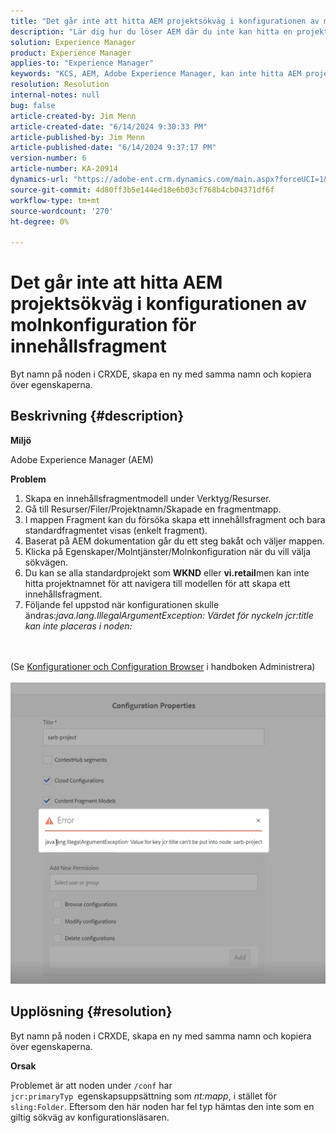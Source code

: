 ```yaml
---
title: "Det går inte att hitta AEM projektsökväg i konfigurationen av molnkonfiguration för innehållsfragment"
description: "Lär dig hur du löser AEM där du inte kan hitta en projektsökväg i Cloud Configuration-konfigurationen för ett innehållsfragment."
solution: Experience Manager
product: Experience Manager
applies-to: "Experience Manager"
keywords: "KCS, AEM, Adobe Experience Manager, kan inte hitta AEM projektsökväg, konfiguration av molnet, innehållsfragment, felsökning"
resolution: Resolution
internal-notes: null
bug: false
article-created-by: Jim Menn
article-created-date: "6/14/2024 9:30:33 PM"
article-published-by: Jim Menn
article-published-date: "6/14/2024 9:37:17 PM"
version-number: 6
article-number: KA-20914
dynamics-url: "https://adobe-ent.crm.dynamics.com/main.aspx?forceUCI=1&pagetype=entityrecord&etn=knowledgearticle&id=1e8d6e4e-952a-ef11-840a-000d3a5a67ba"
source-git-commit: 4d80ff3b5e144ed18e6b03cf768b4cb04371df6f
workflow-type: tm+mt
source-wordcount: '270'
ht-degree: 0%

---
```


# Det går inte att hitta AEM projektsökväg i konfigurationen av molnkonfiguration för innehållsfragment


Byt namn på noden i CRXDE, skapa en ny med samma namn och kopiera över egenskaperna.

## Beskrivning {#description}


<b>Miljö</b>

Adobe Experience Manager (AEM)

<b>Problem</b>

1. Skapa en innehållsfragmentmodell under Verktyg/Resurser.
2. Gå till Resurser/Filer/Projektnamn/Skapade en fragmentmapp.
3. I mappen Fragment kan du försöka skapa ett innehållsfragment och bara standardfragmentet visas (enkelt fragment).
4. Baserat på AEM dokumentation går du ett steg bakåt och väljer mappen.
5. Klicka på Egenskaper/Molntjänster/Molnkonfiguration när du vill välja sökvägen.
6. Du kan se alla standardprojekt som <b>WKND</b> eller <b>vi.retail</b>men kan inte hitta projektnamnet för att navigera till modellen för att skapa ett innehållsfragment.
7. Följande fel uppstod när konfigurationen skulle ändras:*java.lang.IllegalArgumentException: Värdet för nyckeln jcr:title kan inte placeras i noden:*

<br><br>(Se [Konfigurationer och Configuration Browser](https://experienceleague.adobe.com/docs/experience-manager-65/administering/introduction/configurations.html?lang=en) i handboken Administrera)<br><br>![](assets/___208d6e4e-952a-ef11-840a-000d3a5a67ba___.png)<br>

## Upplösning {#resolution}


Byt namn på noden i CRXDE, skapa en ny med samma namn och kopiera över egenskaperna.

<b>Orsak</b>

Problemet är att noden under `/conf` har `jcr:primaryTyp `egenskapsuppsättning som *nt:mapp*, i stället för `sling:Folder`.
Eftersom den här noden har fel typ hämtas den inte som en giltig sökväg av konfigurationsläsaren.

